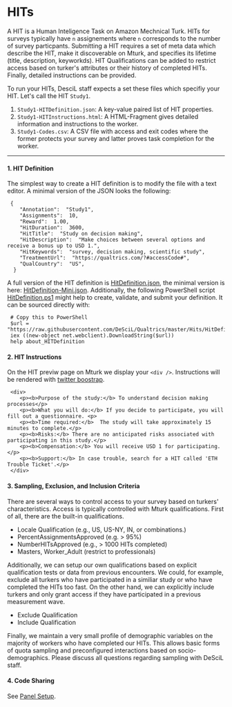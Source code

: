 # HITs

A HIT is a Human Inteligence Task on Amazon Mechnical Turk. HITs for surveys typically 
have `n` assignements where `n` corresponds to the number of survey particpants.
Submitting a HIT requires a set of meta data which describe the HIT, make it 
discoverable on Mturk, and specifies its lifetime (title, description, keyworkds).
HIT Qualifications can be added to restrict access based on turker's attributes 
or their history of completed HITs. Finally, detailed instructions can be provided.

To run your HITs, DesciL staff expects a set these files which specifiy your HIT. Let's call the HIT `Study1`.

1. `Study1-HITDefinition.json`: A key-value paired list of HIT properties.
2. `Study1-HITInstructions.html`: A HTML-Fragment gives detailed information and instructions to the worker.
3. `Study1-Codes.csv`: A CSV file with access and exit codes where the former protects your survey and latter proves task completion for the worker. 



---

#### 1. HIT Definition

The simplest way to create a HIT definition is to modify the file with a text editor. A minimal version of the JSON looks the following:

     {
		"Annotation":  "Study1",
		"Assignments":  10,
		"Reward":  1.00,
		"HitDuration":  3600,
		"HitTitle":  "Study on decision making",
		"HitDescription":  "Make choices between several options and receive a bonus up to USD 1.",
		"HitKeywords":  "survey, decision making, scientific study",
		"TreatmentUrl":  "https://qualtrics.com/?#accessCode#",
		"QualCountry":  "US",
      }
	  
A full version of the HIT definition is [HitDefinition.json](HitDefinition.json), the minimal version is here: [HitDefinition-Mini.json](HitDefinition-mini.json). Additionally, 
the following PowerShell script [HitDefinition.ps1](HitDefinition.ps1) might help to create, validate, and submit your definition. It can be sourced directly with:

     # Copy this to PowerShell
     $url = "https://raw.githubusercontent.com/DeSciL/Qualtrics/master/Hits/HitDefinition.ps1"
	 iex ((new-object net.webclient).DownloadString($url))
     help about_HITDefinition

#### 2. HIT Instructions

On the HIT previw page on Mturk we display your `<div />`. Instructions will be rendered with [twitter boostrap](http://getbootstrap.com/). 

     <div>
		<p><b>Purpose of the study:</b> To understand decision making processes</p> 
		<p><b>What you will do:</b> If you decide to participate, you will fill out a questionnaire. <p>  
		<p><b>Time required:</b>  The study will take approximately 15 minutes to complete.</p>    
		<p><b>Risks:</b> There are no anticipated risks associated with participating in this study.</p>  
		<p><b>Compensation:</b> You will receive USD 1 for participating.</p>
		<p><b>Support:</b> In case trouble, search for a HIT called 'ETH Trouble Ticket'.</p>
	 </div>
	 
#### 3. Sampling, Exclusion, and Inclusion Criteria

There are several ways to control access to your survey based on turkers' characteristics. 
Access is typically controlled with Mturk qualifications. First of all, there are the built-in qualifications.

- Locale Qualification (e.g., US, US-NY, IN, or combinations.)
- PercentAssignmentsApproved (e.g. > 95%)
- NumberHITsApproved (e.g., > 1000 HITs completed)
- Masters, Worker_Adult (restrict to professionals)

Additionally, we can setup our own qualifications based on explicit qualification tests or data from previous encounters.
We could, for example, exclude all turkers who have participated in a similiar study or who have completed the HITs too fast. 
On the other hand, we can explicitly include turkers and only grant access if they have participated in a previous measurement wave. 

- Exclude Qualification
- Include Qualification

Finally, we maintain a very small profile of demographic variables on the majority of workers who have completed our HITs. 
This allows basic forms of quota sampling and preconfigured interactions based on socio-demographics. 
Please discuss all questions regarding sampling with DeSciL staff.

#### 4. Code Sharing

See [Panel Setup](../Panel/Panel.md).
